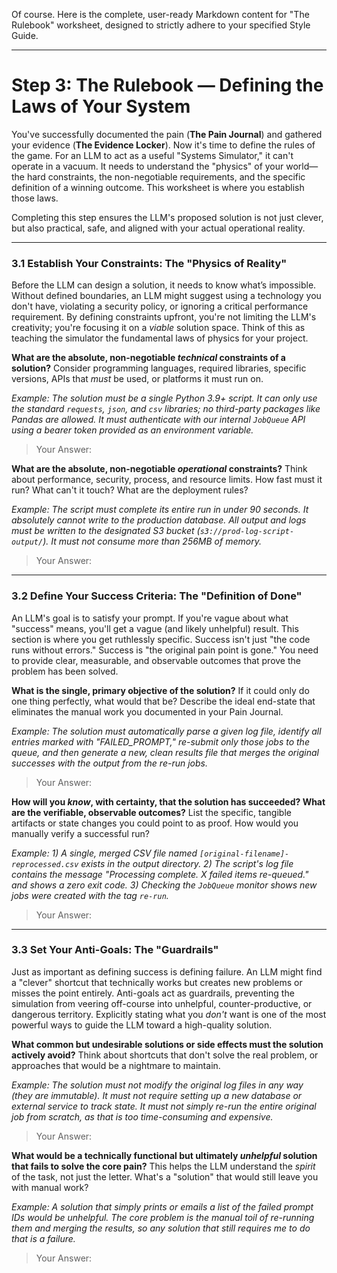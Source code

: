 Of course. Here is the complete, user-ready Markdown content for "The Rulebook" worksheet, designed to strictly adhere to your specified Style Guide.

---

# Step 3: The Rulebook — Defining the Laws of Your System

You've successfully documented the pain (**The Pain Journal**) and gathered your evidence (**The Evidence Locker**). Now it's time to define the rules of the game. For an LLM to act as a useful "Systems Simulator," it can't operate in a vacuum. It needs to understand the "physics" of your world—the hard constraints, the non-negotiable requirements, and the specific definition of a winning outcome. This worksheet is where you establish those laws.

Completing this step ensures the LLM's proposed solution is not just clever, but also practical, safe, and aligned with your actual operational reality.

***

### 3.1 Establish Your Constraints: The "Physics of Reality"

Before the LLM can design a solution, it needs to know what’s impossible. Without defined boundaries, an LLM might suggest using a technology you don't have, violating a security policy, or ignoring a critical performance requirement. By defining constraints upfront, you're not limiting the LLM's creativity; you're focusing it on a *viable* solution space. Think of this as teaching the simulator the fundamental laws of physics for your project.

**What are the absolute, non-negotiable *technical* constraints of a solution?**
Consider programming languages, required libraries, specific versions, APIs that *must* be used, or platforms it must run on.

*Example: The solution must be a single Python 3.9+ script. It can only use the standard `requests`, `json`, and `csv` libraries; no third-party packages like Pandas are allowed. It must authenticate with our internal `JobQueue` API using a bearer token provided as an environment variable.*

> Your Answer:

**What are the absolute, non-negotiable *operational* constraints?**
Think about performance, security, process, and resource limits. How fast must it run? What can't it touch? What are the deployment rules?

*Example: The script must complete its entire run in under 90 seconds. It absolutely cannot write to the production database. All output and logs must be written to the designated S3 bucket (`s3://prod-log-script-output/`). It must not consume more than 256MB of memory.*

> Your Answer:

***

### 3.2 Define Your Success Criteria: The "Definition of Done"

An LLM's goal is to satisfy your prompt. If you're vague about what "success" means, you'll get a vague (and likely unhelpful) result. This section is where you get ruthlessly specific. Success isn't just "the code runs without errors." Success is "the original pain point is gone." You need to provide clear, measurable, and observable outcomes that prove the problem has been solved.

**What is the single, primary objective of the solution?**
If it could only do one thing perfectly, what would that be? Describe the ideal end-state that eliminates the manual work you documented in your Pain Journal.

*Example: The solution must automatically parse a given log file, identify all entries marked with "FAILED_PROMPT," re-submit only those jobs to the queue, and then generate a new, clean results file that merges the original successes with the output from the re-run jobs.*

> Your Answer:

**How will you *know*, with certainty, that the solution has succeeded? What are the verifiable, observable outcomes?**
List the specific, tangible artifacts or state changes you could point to as proof. How would you manually verify a successful run?

*Example: 1) A single, merged CSV file named `[original-filename]-reprocessed.csv` exists in the output directory. 2) The script's log file contains the message "Processing complete. X failed items re-queued." and shows a zero exit code. 3) Checking the `JobQueue` monitor shows new jobs were created with the tag `re-run`.*

> Your Answer:

***

### 3.3 Set Your Anti-Goals: The "Guardrails"

Just as important as defining success is defining failure. An LLM might find a "clever" shortcut that technically works but creates new problems or misses the point entirely. Anti-goals act as guardrails, preventing the simulation from veering off-course into unhelpful, counter-productive, or dangerous territory. Explicitly stating what you *don't* want is one of the most powerful ways to guide the LLM toward a high-quality solution.

**What common but undesirable solutions or side effects must the solution actively avoid?**
Think about shortcuts that don't solve the real problem, or approaches that would be a nightmare to maintain.

*Example: The solution must not modify the original log files in any way (they are immutable). It must not require setting up a new database or external service to track state. It must not simply re-run the entire original job from scratch, as that is too time-consuming and expensive.*

> Your Answer:

**What would be a technically functional but ultimately *unhelpful* solution that fails to solve the core pain?**
This helps the LLM understand the *spirit* of the task, not just the letter. What's a "solution" that would still leave you with manual work?

*Example: A solution that simply prints or emails a list of the failed prompt IDs would be unhelpful. The core problem is the manual toil of re-running them and merging the results, so any solution that still requires me to do that is a failure.*

> Your Answer: